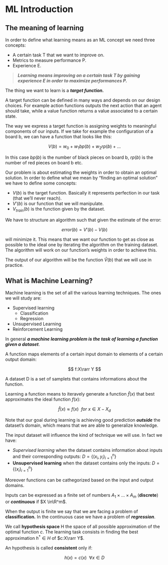 # ML Introduction

## The meaning of learning

In order to define what learning means as an ML concept we need three concepts:

- A certain task T that we want to improve on.
- Metrics to measure performance P.
- Experience E.

> ***************************************************Learning means improving on a certain task T by gaining experience E in order to maximize performances P.***************************************************
> 

The thing we want to learn is a *********************************************target function.*********************************************

A target function can be defined in many ways and depends on our design choices. For example action functions outputs the next action that an agent should take, while a value function returns a value associated to a certain state.

The way we express a target function is assigning weights to meaningful components of our inputs. If we take for example the configuration of a board b, we can have a function that looks like this:

$$
V(b)=w_0+w_1bp(b)+w_2rp(b)+ ... 
$$

In this case $bp(b)$ is the number of black pieces on board b, $rp(b)$  is the number of red pieces on board b etc. 

Our problem is about estimating the weights in order to obtain an optimal solution. In order to define what we mean by “finding an optimal solution” we have to define some concepts:

- $V(b)$ is the target function. Basically it represents perfection in our task (that we’ll never reach).
- $V'(b)$ is our function that we will manipulate.
- $V_{train}(b)$  is the function given by the dataset.

We have to structure an algorithm such that given the estimate of the error:

$$
error(b)=V'(b)-V(b)
$$

will minimize it. This means that we want our function to get as close as possible to the ideal one by iterating the algorithm on the training dataset. The algorithm will work on our function’s weights in order to achieve this.

The output of our algorithm will be the function $\hat{V}(b)$ that we will use in practice.

## What is Machine Learning?

Machine learning is the set of all the various learning techniques. The ones we will study are:

- Supervised learning
    - Classification
    - Regression
- Unsupervised Learning
- Reinforcement Learning

In general ***a machine learning problem is the task of learning a function given a dataset***.

A function maps elements of a certain input domain to elements of a certain output domain:

$$
f:X\rarr Y
$$

A dataset D is a set of samplets that contains informations about the function.

Learning a function means to iteravely generate a function $\hat{f}(x)$ that best approximates the ideal function $f(x)$:

$$
\hat{f}(x) \approx f(x) \ \ {for } \ x\in X -X_d
$$

Note that our goal during learning is achieving good prediction *******outside******* the dataset’s domain, which means that we are able to generalize knowledge.

The input dataset will influence the kind of technique we will use. In fact we have:

- *Supervised learning* when the dataset contains information about inputs and their corresponding outputs: $D=\{(x_i,y_i)_{i=1}^n\}$
- **********************Unsupervised learning********************** when the dataset contains only the inputs: $D=\{(x_i)_{i=1}^n\}$

Moreover functions can be cathegorized based on the input and output domains. 

Inputs can be expressed as a finite set of numbers $A_1\times...\times A_m$ (********discrete********) or *****continuous***** if $X \in\R^m$.

When the output is finite we say that we are facing a problem of ****classification.**** In the continuous case we have a problem of ***********regression***********.

We call ******hypothesis space****** H the space of all possible approximation of the optimal function $c$. The learning task consists in finding the best approximation $h^*\in H$ of $c:X\rarr Y$.

An hypothesis is called **********consistent********** only if:

$$
h(x)=c(x) \ \ \forall x \in D
$$